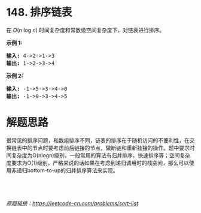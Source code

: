# 148. 排序链表

<div class="content__1Y2H"><div class="notranslate"><p>在&nbsp;<em>O</em>(<em>n</em>&nbsp;log&nbsp;<em>n</em>) 时间复杂度和常数级空间复杂度下，对链表进行排序。</p>

<p><strong>示例 1:</strong></p>

<pre><strong>输入:</strong> 4-&gt;2-&gt;1-&gt;3
<strong>输出:</strong> 1-&gt;2-&gt;3-&gt;4
</pre>

<p><strong>示例 2:</strong></p>

<pre><strong>输入:</strong> -1-&gt;5-&gt;3-&gt;4-&gt;0
<strong>输出:</strong> -1-&gt;0-&gt;3-&gt;4-&gt;5</pre>
</div></div>

# 解题思路
很常见的排序问题，和数组排序不同，链表的排序在于随机访问的不便利性，在交换链表中的节点时要考虑前后链接的节点，做断链和重新挂接的操作。题中要求时间复杂度为O(nlogn)级别，一般常用的算法有归并排序，快速排序等；空间复杂度要求为O(1)级别，严格来说的话如果在考虑到递归调用时的栈空间，那么可以使用非递归bottom-to-up的归并排序算法来实现。
<br/>
<br/>
<br/>
<br/>
<br/>
*原题链接：https://leetcode-cn.com/problems/sort-list*
